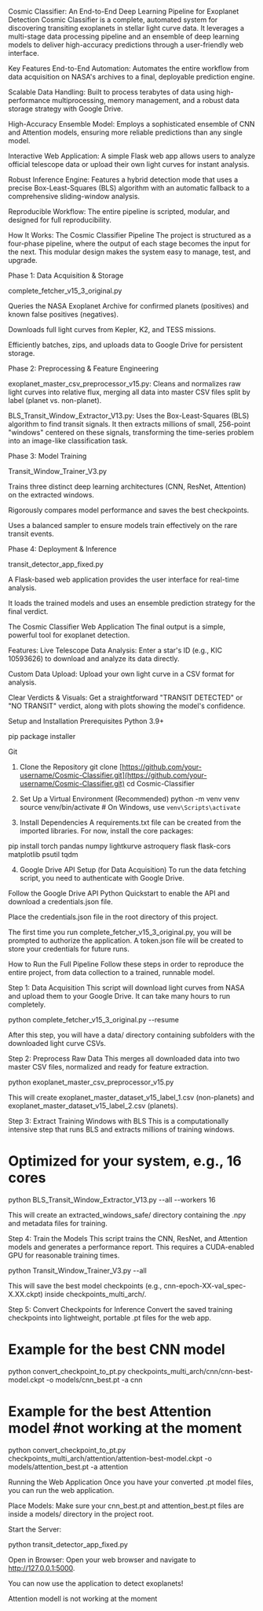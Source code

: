 Cosmic Classifier: An End-to-End Deep Learning Pipeline for Exoplanet Detection
Cosmic Classifier is a complete, automated system for discovering transiting exoplanets in stellar light curve data. It leverages a multi-stage data processing pipeline and an ensemble of deep learning models to deliver high-accuracy predictions through a user-friendly web interface.

Key Features
End-to-End Automation: Automates the entire workflow from data acquisition on NASA's archives to a final, deployable prediction engine.

Scalable Data Handling: Built to process terabytes of data using high-performance multiprocessing, memory management, and a robust data storage strategy with Google Drive.

High-Accuracy Ensemble Model: Employs a sophisticated ensemble of CNN and Attention models, ensuring more reliable predictions than any single model.

Interactive Web Application: A simple Flask web app allows users to analyze official telescope data or upload their own light curves for instant analysis.

Robust Inference Engine: Features a hybrid detection mode that uses a precise Box-Least-Squares (BLS) algorithm with an automatic fallback to a comprehensive sliding-window analysis.

Reproducible Workflow: The entire pipeline is scripted, modular, and designed for full reproducibility.

How It Works: The Cosmic Classifier Pipeline
The project is structured as a four-phase pipeline, where the output of each stage becomes the input for the next. This modular design makes the system easy to manage, test, and upgrade.

Phase 1: Data Acquisition & Storage

complete_fetcher_v15_3_original.py

Queries the NASA Exoplanet Archive for confirmed planets (positives) and known false positives (negatives).

Downloads full light curves from Kepler, K2, and TESS missions.

Efficiently batches, zips, and uploads data to Google Drive for persistent storage.

Phase 2: Preprocessing & Feature Engineering

exoplanet_master_csv_preprocessor_v15.py: Cleans and normalizes raw light curves into relative flux, merging all data into master CSV files split by label (planet vs. non-planet).

BLS_Transit_Window_Extractor_V13.py: Uses the Box-Least-Squares (BLS) algorithm to find transit signals. It then extracts millions of small, 256-point "windows" centered on these signals, transforming the time-series problem into an image-like classification task.

Phase 3: Model Training

Transit_Window_Trainer_V3.py

Trains three distinct deep learning architectures (CNN, ResNet, Attention) on the extracted windows.

Rigorously compares model performance and saves the best checkpoints.

Uses a balanced sampler to ensure models train effectively on the rare transit events.

Phase 4: Deployment & Inference

transit_detector_app_fixed.py

A Flask-based web application provides the user interface for real-time analysis.

It loads the trained models and uses an ensemble prediction strategy for the final verdict.

The Cosmic Classifier Web Application
The final output is a simple, powerful tool for exoplanet detection.

Features:
Live Telescope Data Analysis: Enter a star's ID (e.g., KIC 10593626) to download and analyze its data directly.

Custom Data Upload: Upload your own light curve in a CSV format for analysis.

Clear Verdicts & Visuals: Get a straightforward "TRANSIT DETECTED" or "NO TRANSIT" verdict, along with plots showing the model's confidence.

Setup and Installation
Prerequisites
Python 3.9+

pip package installer

Git

1. Clone the Repository
git clone [https://github.com/your-username/Cosmic-Classifier.git](https://github.com/your-username/Cosmic-Classifier.git)
cd Cosmic-Classifier

2. Set Up a Virtual Environment (Recommended)
python -m venv venv
source venv/bin/activate  # On Windows, use `venv\Scripts\activate`

3. Install Dependencies
A requirements.txt file can be created from the imported libraries. For now, install the core packages:

pip install torch pandas numpy lightkurve astroquery flask flask-cors matplotlib psutil tqdm

4. Google Drive API Setup (for Data Acquisition)
To run the data fetching script, you need to authenticate with Google Drive.

Follow the Google Drive API Python Quickstart to enable the API and download a credentials.json file.

Place the credentials.json file in the root directory of this project.

The first time you run complete_fetcher_v15_3_original.py, you will be prompted to authorize the application. A token.json file will be created to store your credentials for future runs.

How to Run the Full Pipeline
Follow these steps in order to reproduce the entire project, from data collection to a trained, runnable model.

Step 1: Data Acquisition
This script will download light curves from NASA and upload them to your Google Drive. It can take many hours to run completely.

python complete_fetcher_v15_3_original.py --resume

After this step, you will have a data/ directory containing subfolders with the downloaded light curve CSVs.

Step 2: Preprocess Raw Data
This merges all downloaded data into two master CSV files, normalized and ready for feature extraction.

python exoplanet_master_csv_preprocessor_v15.py

This will create exoplanet_master_dataset_v15_label_1.csv (non-planets) and exoplanet_master_dataset_v15_label_2.csv (planets).

Step 3: Extract Training Windows with BLS
This is a computationally intensive step that runs BLS and extracts millions of training windows.

# Optimized for your system, e.g., 16 cores
python BLS_Transit_Window_Extractor_V13.py --all --workers 16

This will create an extracted_windows_safe/ directory containing the .npy and metadata files for training.

Step 4: Train the Models
This script trains the CNN, ResNet, and Attention models and generates a performance report. This requires a CUDA-enabled GPU for reasonable training times.

python Transit_Window_Trainer_V3.py --all

This will save the best model checkpoints (e.g., cnn-epoch-XX-val_spec-X.XX.ckpt) inside checkpoints_multi_arch/.

Step 5: Convert Checkpoints for Inference
Convert the saved training checkpoints into lightweight, portable .pt files for the web app.

# Example for the best CNN model
python convert_checkpoint_to_pt.py checkpoints_multi_arch/cnn/cnn-best-model.ckpt -o models/cnn_best.pt -a cnn

# Example for the best Attention model #not working at the moment
python convert_checkpoint_to_pt.py checkpoints_multi_arch/attention/attention-best-model.ckpt -o models/attention_best.pt -a attention

Running the Web Application
Once you have your converted .pt model files, you can run the web application.

Place Models: Make sure your cnn_best.pt and attention_best.pt files are inside a models/ directory in the project root.

Start the Server:

python transit_detector_app_fixed.py

Open in Browser: Open your web browser and navigate to http://127.0.0.1:5000.

You can now use the application to detect exoplanets!

Attention modell is not working at the moment
